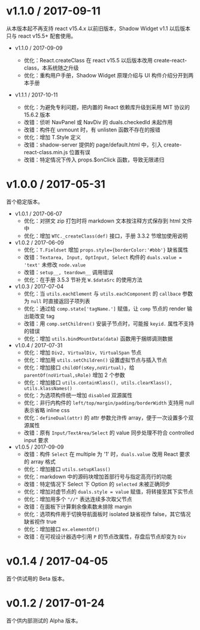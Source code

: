 v1.1.0 / 2017-09-11
============

从本版本起不再支持 react v15.4.x 以前旧版本，Shadow Widget v1.1 以后版本只与 react v15.5+ 配套使用。

  * v1.1.0 / 2017-09-09
    - 优化：React.createClass 在 react v15.5 以后版本改用 create-react-class，本系统随之升级
    - 优化：重构用户手册，Shadow Widget 原理介绍与 UI 构件介绍分开到两本手册

  * v1.1.1 / 2017-10-11
    - 优化：为避免专利问题，把内置的 React 依赖库升级到采用 MIT 协议的 15.6.2 版本
    - 改错：侦听 NavPanel 或 NavDiv 的 duals.checkedId 未起作用
    - 改错：构件在 unmount 时，有 unlisten 函数不存在的报错
    - 优化：增加 T.Style 定义
    - 改错：shadow-server 提供的 page/default.html 中，引入 create-react-class.min.js 位置有误
    - 改错：特定情况下传入 props.$onClick 函数，导致无限递归

v1.0.0 / 2017-05-31
============

首个稳定版本。

  * v1.0.1 / 2017-06-07
    - 优化：对拼文 zip 打包时将 markdown 文本按注释方式保存到 html 文件中
    - 优化：增加 `WTC._createClass(def)` 接口，手册 3.3.2 节增加使用说明
  * v1.0.2 / 2017-06-09
    - 优化：`T.Fieldset` 增加 `props.style={borderColor:'#bbb'}` 缺省属性
    - 改错：`Textarea, Input, OptInput, Select` 构件的 `duals.value = 'text'` 未修改 `node.value`
    - 改错：`setup__, teardown__` 调用错误
    - 优化：在手册 3.5.3 节补充 `W.$dataSrc` 的使用方法
  * v1.0.3 / 2017-07-04
    - 优化：当 `utils.eachElement` 与 `utils.eachComponent` 的 `callbace` 参数为 `null` 时直接返回子项列表
    - 优化：通过给 `comp.state['tagName.']` 赋值，让 `comp` 节点的 render 输出能改变 tag
    - 改错：用 `comp.setChildren()` 安装子节点时，可能报 `keyid.` 属性不支持的错误
    - 优化：增加 `utils.bindMountData(data)` 函数用于捆绑调测数据
  * v1.0.4 / 2017-07-31
    - 优化：增加 `Div2, VirtualDiv, VirtualSpan` 节点 
    - 优化：增加用 `utils.setChildren()` 设置虚拟节点与插入节点
    - 优化：增加接口 `childOf(sKey,noVirtual)`，给 `parentOf(noVirtual,sRole)` 增加 2 个参数
    - 优化：增加接口 `utils.containKlass(), utils.clearKlass(), utils.klassNames()`
    - 优化：为选项构件统一增加 `disabled` 双源属性
    - 优化：非行内构件的 `left/top/margin/padding/borderWidth` 支持用 null 表示省略 inline css
    - 优化：`defineDual(attr)` 的 attr 参数允许传 array，便于一次设置多个双源属性
    - 改错：原有 `Input/TextArea/Select` 的 value 同步处理不符合 controlled input 要求
  * v1.0.5 / 2017-09-09
    - 改错：构件 `Select` 在 multiple 为 '1' 时，`duals.value` 改用 React 要求的 array 格式
    - 优化：增加接口 `utils.setupKlass()`
    - 优化：markdown 中的源码块增加首部行号与指定高亮行的功能
    - 改错：特定情况下 Select 下 Option 的 `selected` 未被正确同步
    - 优化：增加对虚节点的 `duals.style = value` 赋值，将转接至其下实节点
    - 优化：增加用多个 `"//"` 表达连续多次取父节点
    - 改错：在面板下计算剩余像素数未排除 margin
    - 优化：选项构件用于切换导航面板时 isolated 缺省视作 false，其它情况缺省视作 true 
    - 优化：增加接口 `ex.elementOf()`
    - 改错：在可视设计器选中引用 `P` 的节点改属性，存盘后节点却变为 `Div`

v0.1.4 / 2017-04-05
============

首个供试用的 Beta 版本。

v0.1.2 / 2017-01-24
============

首个供内部测试的 Alpha 版本。
